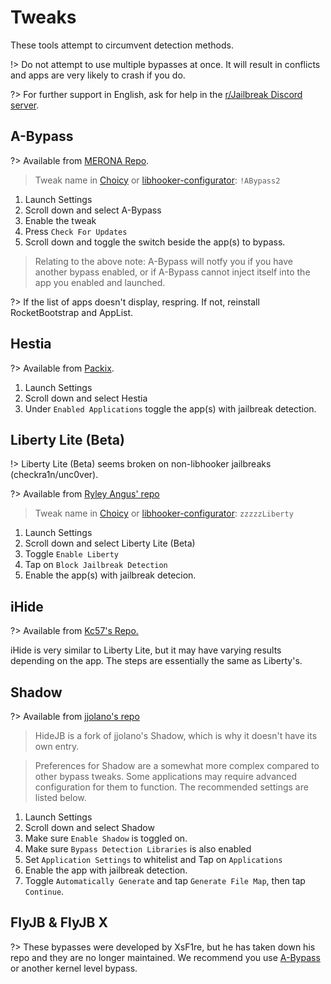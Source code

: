 # Tweaks

These tools attempt to circumvent detection methods.

!> Do not attempt to use multiple bypasses at once. It will result in conflicts and apps are very likely to crash if you do.

?> For further support in English, ask for help in the [r/Jailbreak Discord server](https://discord.gg/jb).

## A-Bypass

?> Available from [MERONA Repo](https://repo.co.kr).

> Tweak name in [Choicy](/tools/non-bypasses?id=choicy) or [libhooker-configurator](/tools/non-bypasses?id=libhooker-configurator): `!ABypass2`

1. Launch Settings
2. Scroll down and select A-Bypass
3. Enable the tweak
4. Press `Check For Updates`
5. Scroll down and toggle the switch beside the app(s) to bypass.

> Relating to the above note: A-Bypass will notfy you if you have another bypass enabled, or if A-Bypass cannot inject itself into the app you enabled and launched.

?> If the list of apps doesn't display, respring. If not, reinstall RocketBootstrap and AppList.

## Hestia

?> Available from [Packix](https://sharerepo.stkc.win/?repo=https://repo.packix.com).

1. Launch Settings
2. Scroll down and select Hestia
3. Under `Enabled Applications` toggle the app(s) with jailbreak detection.

## Liberty Lite (Beta)

!> Liberty Lite (Beta) seems broken on non-libhooker jailbreaks (checkra1n/unc0ver).

?> Available from [Ryley Angus' repo](https://sharerepo.stkc.win/?repo=https://ryleyangus.com/repo)

> Tweak name in [Choicy](/tools/non-bypasses?id=choicy) or [libhooker-configurator](/tools/non-bypasses?id=libhooker-configurator): `zzzzzLiberty`

1. Launch Settings
2. Scroll down and select Liberty Lite (Beta)
3. Toggle `Enable Liberty`
4. Tap on `Block Jailbreak Detection`
5. Enable the app(s) with jailbreak detecion.

## iHide

?> Available from [Kc57's Repo.](https://sharerepo.stkc.win/?repo=https://repo.kc57.com/)

iHide is very similar to Liberty Lite, but it may have varying results depending on the app. The steps are essentially the same as Liberty's.

## Shadow

?> Available from [jjolano's repo](https://sharerepo.stkc.win/?repo=https://ios.jjolano.me)

> HideJB is a fork of jjolano's Shadow, which is why it doesn't have its own entry.

> Preferences for Shadow are a somewhat more complex compared to other bypass tweaks. Some applications may require advanced configuration for them to function. The recommended settings are listed below.

1. Launch Settings
2. Scroll down and select Shadow
3. Make sure `Enable Shadow` is toggled on.
4. Make sure `Bypass Detection Libraries` is also enabled
5. Set `Application Settings` to whitelist and Tap on `Applications`
6. Enable the app with jailbreak detection.
7. Toggle `Automatically Generate` and tap `Generate File Map`, then tap `Continue`.

## FlyJB & FlyJB X

?> These bypasses were developed by XsF1re, but he has taken down his repo and they are no longer maintained. We recommend you use [A-Bypass](#A-Bypass) or another kernel level bypass.
